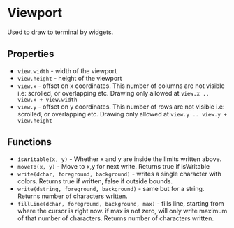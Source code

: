 # Viewport

Used to draw to terminal by widgets.

## Properties
* `view.width` - width of the viewport
* `view.height` - height of the viewport
* `view.x` - offset on x coordinates. This number of columns are not visible
	i.e: scrolled, or overlapping etc. Drawing only allowed at
	`view.x .. view.x + view.width`
* `view.y` - offset on y coordinates. This number of rows are not visible
	i.e: scrolled, or overlapping etc. Drawing only allowed at
	`view.y .. view.y + view.height`

## Functions
* `isWritable(x, y)` - Whether x and y are inside the limits written above.
* `moveTo(x, y)` - Move to x,y for next write. Returns true if isWritable
* `write(dchar, foreground, background)` - writes a single character with 
	colors. Returns true if written, false if outside bounds.
* `write(dstring, foreground, background)` - same but for a string.
	Returns number of characters written.
* `fillLine(dchar, foregroumd, background, max)` - fills line, starting from
	where the cursor is right now. if max is not zero, will only write maximum of 
	that number of characters. Returns number of characters written.

